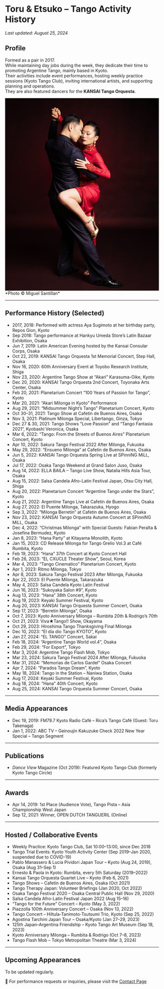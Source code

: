 # Toru & Etsuko – Tango Activity History  
*Last updated: August 25, 2024*

## Profile

Formed as a pair in 2017.  
While maintaining day jobs during the week, they dedicate their time to promoting Argentine Tango, mainly based in Kyoto.  
Their activities include event performances, hosting weekly practice sessions (Kyoto Tango Club), inviting international artists, and supporting planning and operations.  
They are also featured dancers for the **KANSAI Tango Orquesta**.

<img src="data/1.jpg" alt="Toru & Etsuko" style="width: 60vw; height: auto; display: block; margin: 0 auto;">
*Photo © Miguel Santillan*

---

## Performance History (Selected)

- 2017, 2018: Performed with actress Aya Sugimoto at her birthday party, Repos Gion, Kyoto  
- Sep 2018: Tango performance at Hankyu Umeda Store’s Latin Bazaar Exhibition, Osaka  
- Jun 7, 2019: Latin American Evening hosted by the Kansai Consular Corps, Osaka  
- Oct 22, 2019: KANSAI Tango Orquesta 1st Memorial Concert, Step Hall, Osaka  
- Nov 16, 2020: 60th Anniversary Event at Toyobo Research Institute, Shiga  
- Nov 23, 2020: Argentine Tango Show at “Akari” Karasuma-Oike, Kyoto  
- Dec 20, 2020: KANSAI Tango Orquesta 2nd Concert, Toyonaka Arts Center, Osaka  
- Feb 20, 2021: Planetarium Concert “100 Years of Passion for Tango”, Kyoto  
- Mar 20, 2021: “Akari Milonga in Kyoto” Performance  
- Aug 29, 2021: “Midsummer Night’s Tango” Planetarium Concert, Kyoto  
- Oct 30–31, 2021: Tango Show at Cafetín de Buenos Aires, Osaka  
- Nov 3, 2021: Platinum Milonga Special, Libertango, Ginza, Tokyo  
- Dec 27 & 30, 2021: Tango Shows “Love Passion” and “Tango Fantasia 2021”, Kyobashi Veronica, Osaka  
- Mar 6, 2022: “Tango: From the Streets of Buenos Aires” Planetarium Concert, Kyoto  
- Apr 10, 2022: Sakura Tango Festival 2022 After Milonga, Fukuoka  
- May 29, 2022: “Ensueno Milonga” at Cafetín de Buenos Aires, Osaka  
- Jun 5, 2022: KANSAI Tango Orquesta Spring Live at SPinniNG MiLL, Osaka  
- Jul 17, 2022: Osaka Tango Weekend at Grand Salon Juso, Osaka  
- Aug 14, 2022: ELLA BAILA – Tango Live Show, Natalia Hills Asia Tour, Osaka  
- Aug 15, 2022: Salsa Candela Afro-Latin Festival Japan, Otsu City Hall, Shiga  
- Aug 20, 2022: Planetarium Concert “Argentine Tango under the Stars”, Kyoto  
- Aug 21, 2022: Argentine Tango Live at Cafetín de Buenos Aires, Osaka  
- Aug 27, 2022: El Puente Milonga, Takarazuka, Hyogo  
- Sep 3, 2022: “Milonga Berretin” at Cafetín de Buenos Aires, Osaka  
- Nov 23, 2022: KANSAI Tango Orquesta Autumn Concert at SPinniNG MiLL, Osaka  
- Dec 4, 2022: “Christmas Milonga” with Special Guests: Fabian Peralta & Josefina Bermudez, Kyoto  
- Jan 8, 2023: “Hana Party” at Kitayama Monolith, Kyoto  
- Jan 15, 2023: CD Release Milonga for Tango Grelio Vol.3 at Café Rumbita, Kyoto  
- Feb 19, 2023: “Hana” 37th Concert at Kyoto Concert Hall  
- Feb 26, 2023: “EL CXUCLE Theater Show”, Seoul, Korea  
- Mar 4, 2023: “Tango Cinematico” Planetarium Concert, Kyoto  
- Apr 1, 2023: Ritmo Milonga, Tokyo  
- Apr 8, 2023: Sakura Tango Festival 2023 After Milonga, Fukuoka  
- Apr 22, 2023: El Puente Milonga, Takarazuka  
- May 4, 2023: Salsa Candela Kyoto Latin Festival  
- Jun 16, 2023: “Sukoyaka Salon #9”, Kyoto  
- Aug 13, 2023: “Hana” 38th Concert, Kyoto  
- Aug 19, 2023: Keyaki Summer Festival, Kyoto  
- Aug 20, 2023: KANSAI Tango Orquesta Summer Concert, Osaka  
- Sep 17, 2023: “Berretin Milonga”, Osaka  
- Oct 7, 2023: Kyoto Anniversary Milonga – Rumbita 20th & Rodrigo’s 70th  
- Oct 21, 2023: Viva★Tango!! Show, Okayama  
- Oct 29, 2023: Hiroshima Tango Thanksgiving Final Milonga  
- Dec 10, 2023: “El día dio Tango KYOTO”, Kyoto  
- Jan 27, 2024: “EL TANGO” Concert, Sakai  
- Feb 18, 2024: “Argentine Tango World vol.4”, Osaka  
- Feb 29, 2024: “For Export”, Tokyo  
- Mar 3, 2024: Argentine Tango Flash Mob, Tokyo  
- Mar 23, 2024: Sakura Tango Festival 2024 After Milonga, Fukuoka  
- Mar 31, 2024: “Memorias de Carlos Gardel” Osaka Concert  
- Apr 7, 2024: “Parados Tango Dream”, Kyoto  
- May 18, 2024: Tango in the Station – Naniwa Station, Osaka  
- Aug 17, 2024: Keyaki Summer Festival, Kyoto  
- Aug 18, 2024: “Hana” 40th Concert, Kyoto  
- Aug 25, 2024: KANSAI Tango Orquesta Summer Concert, Osaka  

---

## Media Appearances

- Dec 19, 2019: FM79.7 Kyoto Radio Café – Rica’s Tango Café (Guest: Toru Takenaga)  
- Jan 1, 2022: ABC TV – Geinoujin Kakuzuke Check 2022 New Year Special – Tango Segment  

---

## Publications

- *Dance View* Magazine (Oct 2019): Featured Kyoto Tango Club (formerly Kyoto Tango Circle)  

---

## Awards

- Apr 14, 2019: 1st Place (Audience Vote), Tango Pista – Asia Championship West Japan  
- Sep 12, 2021: Winner, OPEN DUTCH TANGUERIL (Online)  

---

## Hosted / Collaborative Events

- Weekly Practice: Kyoto Tango Club, Sat 10:00–13:00, since Dec 2018  
- Tango Trial Events: Kyoto Youth Activity Center (Sep 2019–Jan 2020, suspended due to COVID-19)  
- Pablo Manassero & Lucia Pividori Japan Tour – Kyoto (Aug 24, 2019), Osaka (Aug 31–Sep 1)  
- Ernesto & Paola in Kyoto: Rumbita, every 5th Saturday (2019–2022)  
- Kansai Tango Orquesta Quartet Live – Kyoto (Feb 6, 2021)  
- Tango Shows – Cafetín de Buenos Aires, Osaka (Oct 2021)  
- Tango Therapy Japan: Volunteer Briefings (Jan 2020, Oct 2022)  
- Osaka Tango Festival 2020 – Osaka Central Public Hall (Nov 29, 2020)  
- Salsa Candela Afro-Latin Festival Japan 2022 (Aug 15–16)  
- “Tango for the Future” Concert – Kyoto (May 3, 2022)  
- Piazzolla 100th Anniversary Concert – Osaka (Nov 13, 2022)  
- Tango Concert – Hiltula-Tanimoto-Tsutsumi Trio, Kyoto (Sep 25, 2022)  
- Agostina Tarchini Japan Tour – Osaka/Kyoto (Jan 27–29, 2023)  
- 125th Japan–Argentina Friendship – Kyoto Tango Art Museum (Sep 18, 2023)  
- Kyoto Anniversary Milonga – Rumbita & Rodrigo (Oct 7–8, 2023)  
- Tango Flash Mob – Tokyo Metropolitan Theatre (Mar 3, 2024)  

---

## Upcoming Appearances

To be updated regularly.

📩 For performance requests or inquiries, please visit the [Contact Page](https://torutakenaga.com/contact)
